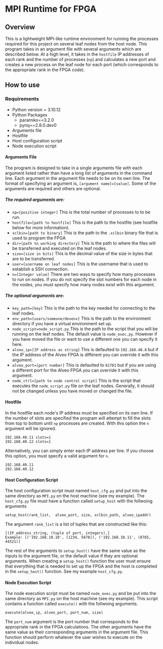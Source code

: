 # MPI Runtime for FPGA

## Overview
This is a lightweight MPI-like runtime environment for running the processes required for this project on several leaf nodes from the host node. This program takes in an argument file with several arguments which are described below. At a high level, it takes in the `hostfile` IP addresses of each rank and the number of processes (`np`) and calculates a new port and creates a new process on the leaf node for each port (which corresponds to the appropriate rank in the FPGA code).

## How to use
### Requirements
- Python version = 3.10.12
- Python Packages
  - paramiko==3.2.0
  - pynq==2.8.0.dev0
- Arguments file
- Hostfile
- Host configuration script
- Node execution script

#### Arguments File
The program is designed to take in a single arguments file with each argument listed rather than have a long list of arguments in the command line. Each argument in the argument file needs to be on its own line. The format of specifying an argument is, `[argument name]=[value]`. Some of the arguments are required and others are optional. 

##### The required arguments are:
- `np=[positive integer]` This is the total number of processes to to be run.
- `hostfile=[path to hostfile]` This is the path to the hostfile (see hostfile below for more information).
- `xclbin=[path to binary]` This is the path to the `.xclbin` binary file that is used to program the FPGA
- `dir=[path to working directory]` This is the path to where the files will be transferred and executed on the leaf nodes.
- `size=[size in bits]` This is the decimal value of the size in bytes that are to be transferred.
- `user=[username on leaf nodes]` This is the username that is used to establish a SSH connection.
- `n=[Integer value]` There are two ways to specify how many processes to run on nodes. If you do not specify the slot numbers for each node in the nodes, you must specify how many nodes exist with this argument.

##### The optional arguments are:
- `key_path=[key]` This is the path to the key needed for connecting to the leaf nodes.
- `env_path=[users/someone/devenv]` This is the path to the environment directory if you have a virtual environment set up.
- `node_script=node_script.py` This is the path to the script that you will be running on the leaf nodes. The default value is `node_exec.py`. However if you have moved the file or want to use a different one you can specify it here.
- `alveo_ip=[IP address as string]` This is defaulted to `192.168.40.8` but if the IP address of the Alveo FPGA is different you can override it with this argument.
- `alveo_port=[port number]` This is defaulted to `62781` but if you are using a different port for the Alveo FPGA you can override it with this argument.
- `node_ctrl=[path to node control script]` This is the script that executes the `node_script.py` file on the leaf nodes. Generally, it should not be changed unless you have moved or changed the file.
 
#### Hostfile
In the hostfile each node's IP address must be specified on its own line. If the number of slots are specified the program will attempt to fill the slots from top to bottom until `np` processes are created. With this option the `n` argument will be ignored.
```
192.168.40.11 slots=1
192.168.40.12 slots=1
```
Alternatively, you can simply enter each IP address per line. If you choose this option, you must specify a valid argument for `n`.
```
192.168.40.11
192.168.40.12
```
#### Host Configuration Script
The host configuration script must named `host_cfg.py` and put into the same directory as `MPI.py` on the host machine (see my example). The `host_cfg.py` file must have a function called `setup_host` with the follwoing arguments
```
setup_host(rank_list,  alveo_port, size, xclbin_path, alveo_ipaddr)
```
The argument `rank_list` is a list of tuples that are constructed like this:
```
[(IP_address_string, (tuple of port, integers),]
Example: [('192.168.10.10', [1234, 5678]), ('192.168.10.11', (8765, 44321)]
```
The rest of the arguments to `setup_host()` have the same value as the inputs to the argument file, or the default value if they are optional arguments. When creating a `setup_host()` function the user must ensure that everything that is needed to set up the FPGA and the host is completed in the `setup_host()` function. See my example `host_cfg.py`.

#### Node Execution Script
The node execution script must be named `node_exec.py` and be put into the same directory as `MPI.py` on the host machine (see my example). This script contains a function called `execute()` with the follwoing arguments.
```
execute(alveo_ip, alveo_port, port_num, size)
```
The `port_num` argument is the port number that corresponds to the appropriate rank in the FPGA calculations. The other arguments have the same value as their corresponding arguments in the argument file. This function should perform whatever the user wishes to execute on the individual nodes.
